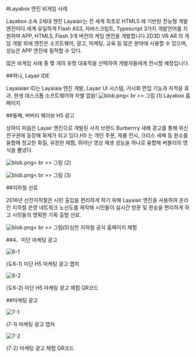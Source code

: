 #Layabox 엔진 비게임 사례

Layabox 소속 2세대 엔진 Layaiair는 전 세계 최초로 HTML5 에 기반된 전능형 개발엔진이다.세계 유일하게 Flash AS3, 자바스크립트, Typescript 3가지 개발언어를 지원하며 APP, HTML5, Flash 3개 버전의 게임 엔진을 개발합니다.2D3D VR AR 의 게임 개발 외에 엔진은 소프트웨어, 광고, 마케팅, 교육 등 많은 분야에 사용할 수 있으며, 성능은 APP 엔진에 필적할 수 있다.

많은 비게임 사례 중 몇 개의 유명 대표작을 선택하여 개발자들에게 전시할 예정입니다.



##하나, Layair IDE

Layaiaiair ID는 Layaiaia 엔진 개발, Layair UI 시스템, 가시화 편집 기능과 자적응 효과, 원생 데스크톱 소프트웨어와 차별 없음!
​![blob.png](img/1.png)< br >>
그림 (1) Layabox 홈페이지



##둘째, 버버리 웨이보 H5 광고

상하이 피읍은 Layair 엔진으로 개발된 사치 브랜드 Burberrry 새해 광고를 통해 위신친구권에 등장해 화제가 되고 있다.H5 는 개인 주문, 제품 전시, 크리스 세배 등 원소를 융합해 정교한 화질, 유창한 체험, 뛰어난 영상 재생 성능을 하나로 융합해 버블리의 영식을 뽐냈다.

​![blob.png](img/2.png)< br >>
그림 (2)

​![blob.png](img/3.png)< br >>
그림 (3)





##지하철 선로

2016년 선전지하철은 시민 출입을 편리하게 하기 위해 Layaiair 엔진을 사용하여 온라인 지하철 운영 네트워크 노선도를 제작해 시민들이 실시간 방문 및 환승을 편리하게 하고 시민들의 명확한 기획 출범 선로.

​![blob.png](img/5.png)< br >>
그림(5)심천 지하철 공식 홈페이지 체험



##4、미단 마케팅 광고

![6-1](img/6-1.png) 


(도6-1) 미단 H5 마케팅 광고 캡처

![6-2](img/6-2.png) 


(도6-2) 미단 H5 마케팅 광고 체험 QR코드



##마케팅 광고

![7-1](img/7-1.png) 


(7-1) 마케팅 광고 캡처

![7-2](img/7-2.png) 


(7-2) 마케팅 광고 체험 QR코드